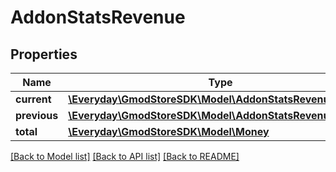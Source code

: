 # AddonStatsRevenue

## Properties
Name | Type | Description | Notes
------------ | ------------- | ------------- | -------------
**current** | [**\Everyday\GmodStoreSDK\Model\AddonStatsRevenueCurrent**](AddonStatsRevenueCurrent.md) |  | [optional] 
**previous** | [**\Everyday\GmodStoreSDK\Model\AddonStatsRevenueCurrent**](AddonStatsRevenueCurrent.md) |  | [optional] 
**total** | [**\Everyday\GmodStoreSDK\Model\Money**](Money.md) |  | [optional] 

[[Back to Model list]](../../README.md#documentation-for-models) [[Back to API list]](../../README.md#documentation-for-api-endpoints) [[Back to README]](../../README.md)

